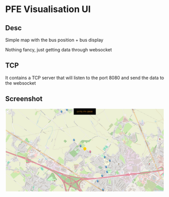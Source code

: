 # PFE Visualisation UI

## Desc

Simple map with the bus position + bus display

Nothing fancy, just getting data through websocket

## TCP

It contains a TCP server that will listen to the port 8080 and send the data to the websocket

## Screenshot

![sc](https://raw.githubusercontent.com/cK0nrad/tec-pfe-visualizer/master/screenshot/map.jpeg)

